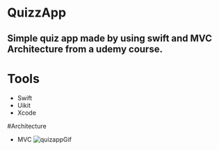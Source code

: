 # QuizzApp
## Simple quiz app made by using swift and MVC Architecture from a udemy course.


# Tools
- Swift
- Uikit
- Xcode

#Architecture

- MVC
![quizappGif](https://user-images.githubusercontent.com/104423646/185638100-32f74343-8a2f-48b8-aa26-15d0cde72733.gif)
